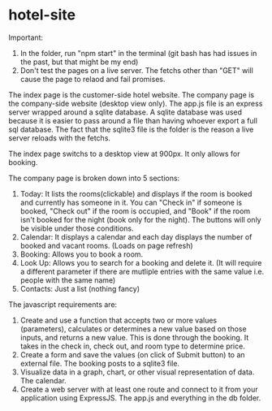 # hotel-site
Important:
1. In the folder, run "npm start" in the terminal (git bash has had issues in the past, but that might be my end)
2. Don't test the pages on a live server.  The fetchs other than "GET" will cause the page to relaod and fail promises.

The index page is the customer-side hotel website.
The company page is the company-side website (desktop view only).
The app.js file is an express server wrapped around a sqlite database.
A sqlite database was used because it is easier to pass around a file than having whoever export a full sql database.
The fact that the sqlite3 file is the folder is the reason a live server reloads with the fetchs.

The index page switchs to a desktop view at 900px.  It only allows for booking.

The company page is broken down into 5 sections:
1. Today: It lists the rooms(clickable) and displays if the room is booked and currently has someone in it. 
You can "Check in" if someone is booked, "Check out" if the room is occupied, and "Book" if the 
room isn't booked for the night (book only for the night). The buttons will only be visible under those conditions.
2. Calendar: It displays a calendar and each day displays the number of booked and vacant rooms. (Loads on page refresh)
3. Booking: Allows you to book a room.
4. Look Up: Allows you to search for a booking and delete it. (It will require a different parameter
if there are mutliple entries with the same value i.e. people with the same name)
5. Contacts: Just a list (nothing fancy)

The javascript requirements are:
1. Create and use a function that accepts two or more values (parameters), 
calculates or determines a new value based on those inputs, and returns a new value.
This is done through the booking. It takes in the check in, check out, and room type to
determine price.
2. Create a form and save the values (on click of Submit button) to an external file.  The booking
posts to a sqlite3 file.
3. Visualize data in a graph, chart, or other visual representation of data.  The calendar.
4. Create a web server with at least one route and connect to it from your application using ExpressJS.
The app.js and everything in the db folder.
